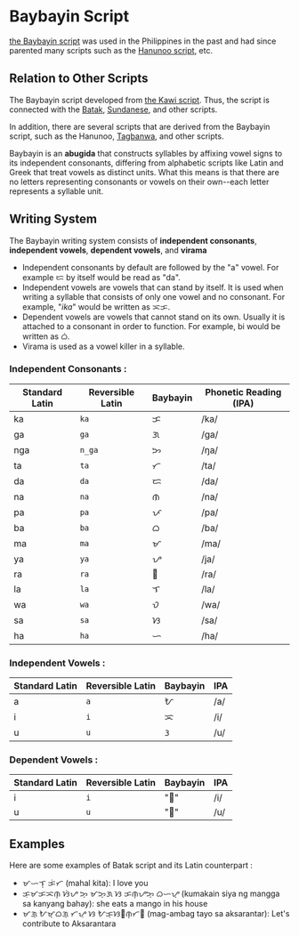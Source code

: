 

# Baybayin Script

[the Baybayin script](https://en.wikipedia.org/wiki/Baybayin) was used in the Philippines in the past and had since parented many scripts such as the [Hanunoo script](https://en.wikipedia.org/wiki/Hanunoo_script), etc.


## Relation to Other Scripts

The Baybayin script developed from [the Kawi script](https://en.wikipedia.org/wiki/Kawi_script). Thus, the script is connected with the [Batak](https://en.wikipedia.org/wiki/Batak_script), [Sundanese](https://en.wikipedia.org/wiki/Sundanese_script), and other scripts.

In addition, there are several scripts that are derived from the Baybayin script, such as the Hanunoo, [Tagbanwa](https://en.wikipedia.org/wiki/Tagbanwa_script), and other scripts.

Baybayin is an **abugida** that constructs syllables by affixing vowel signs to its independent consonants, differing from alphabetic scripts like Latin and Greek that treat vowels as distinct units. What this means is that there are no letters representing consonants or vowels on their own--each letter represents a syllable unit. 


## Writing System
The Baybayin writing system consists of **independent consonants**, **independent vowels**, **dependent vowels**, and **virama**

* Independent consonants by default are followed by the "a" vowel. For example ᜇ  by itself would be read as "da".
* Independent vowels are vowels that can stand by itself. It is used when writing a syllable that consists of only one vowel and no consonant. For example, "*ika*" would be written as ᜁᜃ.
* Dependent vowels are vowels that cannot stand on its own. Usually it is attached to a consonant in order to function. For example, bi would be written as ᜊᜒ.
* Virama is used as a vowel killer in a syllable.

### Independent Consonants :

| Standard Latin | Reversible Latin    | Baybayin | Phonetic Reading (IPA) |
| ------- | ------- | ------- | --- |
| ka  | `ka` |   ᜃ      | /ka/ |
| ga  | `ga`      | ᜄ      | /ɡa/ |
| nga | `n_ga`     | ᜅ      | /ŋa/|
| ta | `ta`      | ᜆ      | /ta/|
| da | `da`      | ᜇ      | /da/|
| na | `na`      | ᜈ      | /na/|
| pa | `pa`      | ᜉ      | /pa/|
| ba | `ba`      | ᜊ      | /ba/|
| ma | `ma`      | ᜋ      | /ma/|
| ya | `ya`      | ᜌ      | /ja/|
| ra | `ra`      | ᜍ      | /ra/|
| la | `la`      | ᜎ      | /la/|
| wa | `wa`      | ᜏ      | /wa/|
| sa | `sa`      | ᜐ      | /sa/|
| ha | `ha`      | ᜑ      | /ha/|



### Independent Vowels :

| Standard Latin | Reversible Latin | Baybayin | IPA |
| ------- | ------- | ------- | --- |
| a       | `a`       | ᜀ      | /a/ |
| i       | `i`      | ᜁ      | /i/|
| u        | `u`       | ᜂ      | /u/ |

### Dependent Vowels :

| Standard Latin | Reversible Latin | Baybayin | IPA  |
| ------- | ------- | ------- | ---- |
| i      | `i`      |"ᜒ"      | /i/ |
| u      | `u`       |"ᜓ"      | /u/  |

## Examples

Here are some examples of Batak script and its Latin counterpart :

* ᜋᜑᜎ᜔ ᜃᜒᜆ (mahal kita): I love you
* ᜃᜓᜋᜃᜁᜈ᜔ ᜐᜒᜌ ᜅ᜔ ᜋᜅ᜔ᜄ ᜐ ᜃᜈ᜔ᜌᜅ᜔ ᜊᜑᜌ᜔ (kumakain siya ng mangga sa kanyang bahay): she eats a mango in his house
* ᜋᜄ᜔ ᜀᜋ᜔ᜊᜄ᜔ ᜆᜌᜓ ᜐ ᜀᜃ᜔ᜐᜍᜈ᜔ᜆᜍ (mag-ambag tayo sa aksarantar): Let's contribute to Aksarantara
